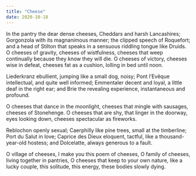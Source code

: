 ```yaml
---
title: "Cheese"
date: 2020-10-18
---
```

 

In the pantry the dear dense cheeses, Cheddars and harsh
Lancashires; Gorgonzola with its magnanimous manner;
the clipped speech of Roquefort; and a head of Stilton
that speaks in a sensuous riddling tongue like Druids.
O cheeses of gravity, cheeses of wistfulness, cheeses
that weep continually because they know they will die.
O cheeses of victory, cheeses wise in defeat, cheeses
fat as a cushion, lolling in bed until noon.

Liederkranz ebullient, jumping like a small dog, noisy;
Pont l’Evêque intellectual, and quite well informed; Emmentaler
decent and loyal, a little deaf in the right ear;
and Brie the revealing experience, instantaneous and profound.

O cheeses that dance in the moonlight, cheeses
that mingle with sausages, cheeses of Stonehenge.
O cheeses that are shy, that linger in the doorway,
eyes looking down, cheeses spectacular as fireworks.

Reblochon openly sexual; Caerphilly like pine trees, small
at the timberline; Port du Salut in love; Caprice des Dieux
eloquent, tactful, like a thousand-year-old hostess;
and Dolcelatte, always generous to a fault.

O village of cheeses, I make you this poem of cheeses,
O family of cheeses, living together in pantries,
O cheeses that keep to your own nature, like a lucky couple,
this solitude, this energy, these bodies slowly dying.
